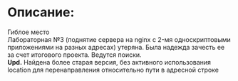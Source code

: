 # Описание:
Гиблое место  
Лабораторная №3 (поднятие сервера на nginx c 2-мя односкриптовыми приложениями на разных адресах) утеряна. Была надежда зачесть ее за счет итогового проекта. Ведутся поиски.  
**Upd.** Найдена более старая версия, без активного использования location для перенаправления относительно пути в адресной строке
